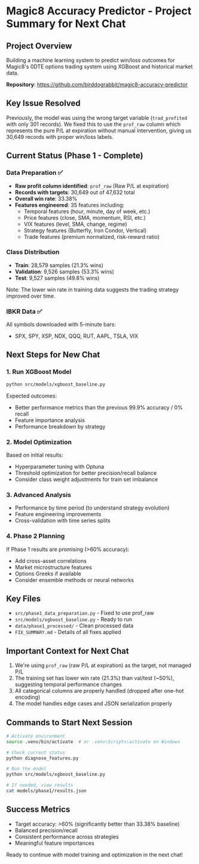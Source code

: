 # Magic8 Accuracy Predictor - Project Summary for Next Chat

## Project Overview
Building a machine learning system to predict win/loss outcomes for Magic8's 0DTE options trading system using XGBoost and historical market data.

**Repository**: https://github.com/birddograbbit/magic8-accuracy-predictor

## Key Issue Resolved
Previously, the model was using the wrong target variable (`trad_profited` with only 301 records). We fixed this to use the `prof_raw` column which represents the pure P/L at expiration without manual intervention, giving us 30,649 records with proper win/loss labels.

## Current Status (Phase 1 - Complete)

### Data Preparation ✅
- **Raw profit column identified**: `prof_raw` (Raw P/L at expiration)
- **Records with targets**: 30,649 out of 47,632 total
- **Overall win rate**: 33.38%
- **Features engineered**: 35 features including:
  - Temporal features (hour, minute, day of week, etc.)
  - Price features (close, SMA, momentum, RSI, etc.) 
  - VIX features (level, SMA, change, regime)
  - Strategy features (Butterfly, Iron Condor, Vertical)
  - Trade features (premium normalized, risk-reward ratio)

### Class Distribution
- **Train**: 28,579 samples (21.3% wins)
- **Validation**: 9,526 samples (53.3% wins)
- **Test**: 9,527 samples (49.8% wins)

Note: The lower win rate in training data suggests the trading strategy improved over time.

### IBKR Data ✅
All symbols downloaded with 5-minute bars:
- SPX, SPY, XSP, NDX, QQQ, RUT, AAPL, TSLA, VIX

## Next Steps for New Chat

### 1. Run XGBoost Model
```bash
python src/models/xgboost_baseline.py
```
Expected outcomes:
- Better performance metrics than the previous 99.9% accuracy / 0% recall
- Feature importance analysis
- Performance breakdown by strategy

### 2. Model Optimization
Based on initial results:
- Hyperparameter tuning with Optuna
- Threshold optimization for better precision/recall balance
- Consider class weight adjustments for train set imbalance

### 3. Advanced Analysis
- Performance by time period (to understand strategy evolution)
- Feature engineering improvements
- Cross-validation with time series splits

### 4. Phase 2 Planning
If Phase 1 results are promising (>60% accuracy):
- Add cross-asset correlations
- Market microstructure features
- Options Greeks if available
- Consider ensemble methods or neural networks

## Key Files
- `src/phase1_data_preparation.py` - Fixed to use prof_raw
- `src/models/xgboost_baseline.py` - Ready to run
- `data/phase1_processed/` - Clean processed data
- `FIX_SUMMARY.md` - Details of all fixes applied

## Important Context for Next Chat
1. We're using `prof_raw` (raw P/L at expiration) as the target, not managed P/L
2. The training set has lower win rate (21.3%) than val/test (~50%), suggesting temporal performance changes
3. All categorical columns are properly handled (dropped after one-hot encoding)
4. The model handles edge cases and JSON serialization properly

## Commands to Start Next Session
```bash
# Activate environment
source .venv/bin/activate  # or .venv\Scripts\activate on Windows

# Check current status
python diagnose_features.py

# Run the model
python src/models/xgboost_baseline.py

# If needed, view results
cat models/phase1/results.json
```

## Success Metrics
- Target accuracy: >60% (significantly better than 33.38% baseline)
- Balanced precision/recall
- Consistent performance across strategies
- Meaningful feature importances

Ready to continue with model training and optimization in the next chat!
